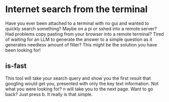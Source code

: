 # Internet search from the terminal

Have you ever been attached to a terminal with no gui and wanted to quickly search something? Maybe on a pi or sshed into a remote server? Had problems copy pasting from your browser into a remote terminal? Tired of waiting for an LLM to generate the answer to a simple question as it generates needless amount of filler? This might be the solution you have been looking for!

## is-fast

This tool will take your search query and show you the first result that googling would get you, presented with only the key text information. Not what you were looking for? n will take you to the next page. Want to go back? Just press b. It really is that simple.
